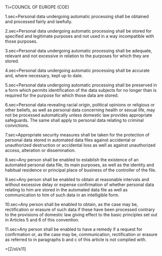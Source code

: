 Ti=COUNCIL OF EUROPE (COE)

1.sec=Personal data undergoing automatic processing shall be obtained and processed fairly and lawfully.

2.sec=Personal data undergoing automatic processing shall be stored for specified and legitimate purposes and not used in a way incompatible with those purposes.
 
3.sec=Personal data undergoing automatic processing shall be adequate, relevant and not excessive in relation to the purposes for which they are stored.

4.sec=Personal data undergoing automatic processing shall be accurate and, where necessary, kept up to date.

5.sec=Personal data undergoing automatic processing shall be preserved in a form which permits identification of the data subjects for no longer than is required for the purpose for which those data are stored.

6.sec=Personal data revealing racial origin, political opinions or religious or other beliefs, as well as personal data concerning health or sexual life, may not be processed automatically unless domestic law provides appropriate safeguards. The same shall apply to personal data relating to criminal convictions.

7.sec=Appropriate security measures shall be taken for the protection of personal data stored in automated data files against accidental or unauthorized destruction or accidental loss as well as against unauthorized access, alteration or dissemination.
 
8.sec=Any person shall be enabled to establish the existence of an automated personal data file, its main purposes, as well as the identity and habitual residence or principal place of business of the controller of the file.

9.sec=Any person shall be enabled to obtain at reasonable intervals and without excessive delay or expense confirmation of whether personal data relating to him are stored in the automated data file as well as communication to him of such data in an intelligible form.
 
10.sec=Any person shall be enabled to obtain, as the case may be, rectification or erasure of such data if these have been processed contrary to the provisions of domestic law giving effect to the basic principles set out in Articles 5 and 6 of this convention.
 
11.sec=Any person shall be enabled to have a remedy if a request for confirmation or, as the case may be, communication, rectification or erasure as referred to in paragraphs b and c of this article is not complied with.

=[Z/ol/s11]